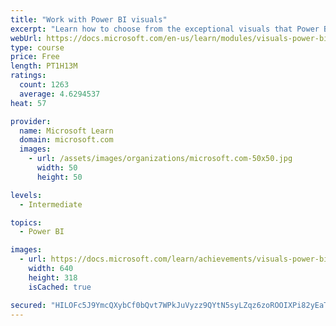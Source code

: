 ```yaml
---
title: "Work with Power BI visuals"
excerpt: "Learn how to choose from the exceptional visuals that Power BI makes available to you. Formatting visuals will direct the user’s attention to exactly where you want it, while helping to make the visual easier to read and interpret. You will also learn about how to use key performance indicators (KPIs)."
webUrl: https://docs.microsoft.com/en-us/learn/modules/visuals-power-bi/
type: course
price: Free
length: PT1H13M
ratings:
  count: 1263
  average: 4.6294537
heat: 57

provider:
  name: Microsoft Learn
  domain: microsoft.com
  images:
    - url: /assets/images/organizations/microsoft.com-50x50.jpg
      width: 50
      height: 50

levels:
  - Intermediate

topics:
  - Power BI

images:
  - url: https://docs.microsoft.com/learn/achievements/visuals-power-bi-social.png
    width: 640
    height: 318
    isCached: true

secured: "HILOFc5J9YmcQXybCf0bQvt7WPkJuVyzz9QYtN5syLZqz6zoROOIXPi82yEaTsysWpAfvK9TfZ9DMG5LNCrVzgv243SSCqTgNDDPqZm0FjRqq+sH48WuEtB6IfV8HMlmhZcwhpPKeq8+uoqKvLZISZ9vlCCx+cVjsS0PFya4ub0jdyhEt+WBzNjsXko2klT1n9wsYbrsx/8YeM2i9UWTGYlryhKaGdgmfWnFtQMDxq+fV3Xd5DIRKMvXP3EIRJGr6xAd1erYDNMdTRN585FDO4BDQQ0EsWXXiiroYIySeK0ZGT3+Go3KE+h3a9hucOXC0q8rvrwTgkqcXcChLN8kdrywKaFL5jN+NjvquI1toR5X6oEfOpDc9R3V0kGpNzhUJaVyr6PHC8JMO3KZv/1c4N2Xd1ASaWfz29hSNmg1uSM=;8FuxU0F/yXZAx+Xn9YE34g=="
---
```


